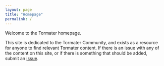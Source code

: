 ```yaml
---
layout: page
title: "Homepage"
permalink: /
---
```

Welcome to the Tormater homepage.

This site is dedicated to the Tormater Community, and exists as a resource for anyone to find relevant Tormater content.
If there is an issue with any of the content on this site, or if there is something that should be added, submit an [issue](https://github.com/tormater/tormater.github.io/issues).
